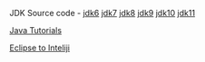 JDK Source code - [jdk6](http://hg.openjdk.java.net/jdk6/jdk6/jdk/file/687fd7c7986d/src/share/classes/java) [jdk7](http://hg.openjdk.java.net/jdk7/jdk7/jdk/file/9b8c96f96a0f/src/share/classes/java) [jdk8](http://hg.openjdk.java.net/jdk8/jdk8/jdk/file/687fd7c7986d/src/share/classes/java) [jdk9](http://hg.openjdk.java.net/jdk9/jdk9/jdk/file/65464a307408/src) [jdk10](http://hg.openjdk.java.net/jdk10/jdk10/jdk/file/777356696811/src/java.base) [jdk11](https://github.com/AdoptOpenJDK/openjdk-jdk11/tree/master/src)

[Java Tutorials](https://docs.oracle.com/javase/tutorial/java/index.html)

[Eclipse to Inteliji](https://www.jetbrains.com/help/idea/migrating-from-eclipse-to-intellij-idea.html#Shortcuts)